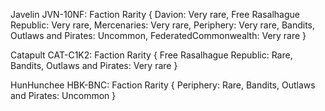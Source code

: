 


Javelin JVN-10NF: Faction Rarity  {
    Davion: Very rare,
    Free Rasalhague Republic: Very rare,
    Mercenaries: Very rare,
    Periphery: Very rare,
    Bandits, Outlaws and Pirates: Uncommon,
    FederatedCommonwealth: Very rare
}

Catapult CAT-C1K2: Faction Rarity  {
    Free Rasalhague Republic: Rare,
    Bandits, Outlaws and Pirates: Very rare
}

HunHunchee HBK-BNC: Faction Rarity  {
    Periphery: Rare,
    Bandits, Outlaws and Pirates: Uncommon
}